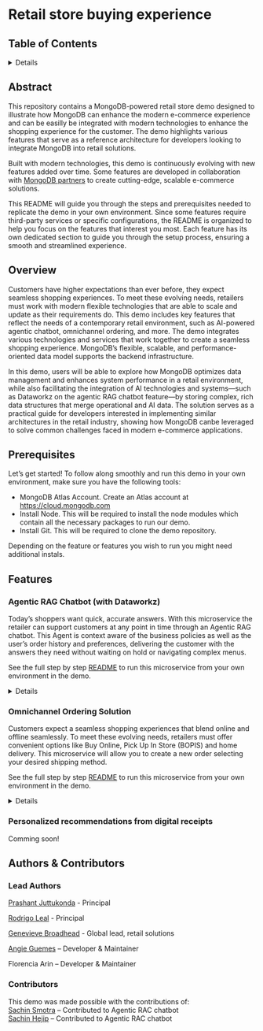 # Retail store buying experience


## Table of Contents
<details>
  <ol>
    <li><a href="#abstract">Abstract</a></li>
    <li><a href="#overview">Overview</a></li>
    <li>
        <a href="#features">Features</a>
        <ol>
            <li><a href="#agentic-rag-chatbot-with-dataworkz">Agentic RAG Chatbot (with Dataworkz)</a></li>
            <li><a href="#omnichannel-ordering-solution">Omnichannel Ordering Solution</a> </li>
            <li><a href="#personalized-recommendations-from-digital-receipts">Personalized recommendations from digital receipts</a></li>
        </ol>
    </li>
    <li><a href="#authors-&-contributors">Authors & Contributors</a></li>
    </ol>
</details>

## Abstract

This repository contains a MongoDB-powered retail store demo designed to illustrate how MongoDB can enhance the modern e-commerce experience and can be easilly be integrated with modern technologies to enhance the shopping experience for the customer. The demo highlights various features that serve as a reference architecture for developers looking to integrate MongoDB into retail solutions.

Built with modern technologies, this demo is continuously evolving with new features added over time. Some features are developed in collaboration with [MongoDB partners](https://cloud.mongodb.com/ecosystem/) to create cutting-edge, scalable e-commerce solutions.

This README will guide you through the steps and prerequisites needed to replicate the demo in your own environment. Since some features require third-party services or specific configurations, the README is organized to help you focus on the features that interest you most. Each feature has its own dedicated section to guide you through the setup process, ensuring a smooth and streamlined experience.

## Overview

Customers have higher expectations than ever before, they expect seamless shopping experiences. To meet these evolving needs, retailers must work with modern flexible technologies that are able to scale and update as their requirements do. This demo includes key features that reflect the needs of a contemporary retail environment, such as AI-powered agentic chatbot, omnichannel ordering, and more. The demo integrates various technologies and services that work together to create a seamless shopping experience. MongoDB’s flexible, scalable, and performance-oriented data model supports the backend infrastructure.

In this demo, users will be able to explore how MongoDB optimizes data management and enhances system performance in a retail environment, while also facilitating the integration of AI technologies and systems—such as Dataworkz on the agentic RAG chatbot feature—by storing complex, rich data structures that merge operational and AI data. The solution serves as a practical guide for developers interested in implementing similar architectures in the retail industry, showing how MongoDB canbe leveraged to solve common challenges faced in modern e-commerce applications.

## Prerequisites

Let’s get started! To follow along smoothly and run this demo in your own environment, make sure you have the following tools: 

- MongoDB Atlas Account. Create an Atlas account at https://cloud.mongodb.com
- Install Node. This will be required to install the node modules which contain all the necessary packages to run our demo. 
- Install Git. This will be required to clone the demo repository.

Depending on the feature or features you wish to run you might need additional instals. 

## Features

### Agentic RAG Chatbot (with Dataworkz)

Today’s shoppers want quick, accurate answers. With this microservice the retailer can support customers at any point in time through an Agentic RAG chatbot. This Agent is context aware of the business policies as well as the user’s order history and preferences, delivering the customer with the answers they need without waiting on hold or navigating complex menus.

See the full step by step [README](.//resources/chatbot/README.md) to run this microservice from your own environment in the demo.

<details>

Tech Stack:

- MongoDB Atlas Account
- Dataworkz Account
- Node

Partners:
- [Dataworkz](https://cloud.mongodb.com/ecosystem/dataworkz)

</details>

### Omnichannel Ordering Solution

Customers expect a seamless shopping experiences that blend online and offline seamlessly. To meet these evolving needs, retailers must offer convenient options like Buy Online, Pick Up In Store (BOPIS) and home delivery. This microservice will allow you to create a new order selecting your desired shipping method. 

See the full step by step [README](.//resources/omnichannel/README.md) to run this microservice from your own environment in the demo.

<details>

Tech Stack:
- MongoDB Atlas Account
- Node
</details>

### Personalized recommendations from digital receipts

Comming soon!

## Authors & Contributors

### Lead Authors   
[Prashant Juttukonda](https://www.mongodb.com/blog/authors/prashant-juttukonda) - Principal

[Rodrigo Leal](https://www.mongodb.com/blog/authors/rodrigo-leal) - Principal

[Genevieve Broadhead](https://www.mongodb.com/blog/authors/genevieve-broadhead) - Global lead, retail solutions

[Angie Guemes](https://www.mongodb.com/developer/author/angie-guemes-estrada/) – Developer & Maintainer 

Florencia Arin – Developer & Maintainer 


### Contributors  
This demo was made possible with the contributions of:  
[Sachin Smotra](https://www.dataworkz.com/) – Contributed to Agentic RAC chatbot  
[Sachin Hejip](https://www.dataworkz.com/) – Contributed to Agentic RAC chatbot  
